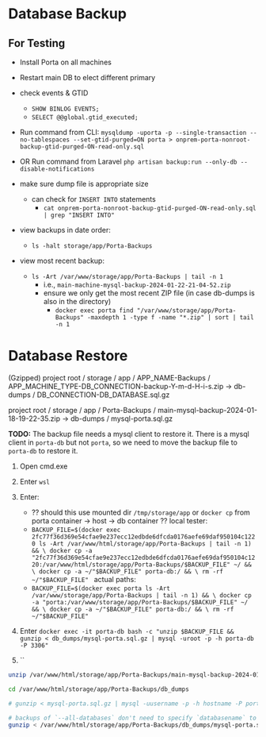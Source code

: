
# Database Backup

## For Testing
- Install Porta on all machines
- Restart main DB to elect different primary
- check events & GTID
  - `SHOW BINLOG EVENTS;`
  - `SELECT @@global.gtid_executed;`
- Run command from CLI: `mysqldump -uporta -p --single-transaction --no-tablespaces --set-gtid-purged=ON porta > onprem-porta-nonroot-backup-gtid-purged-ON-read-only.sql`
- OR Run command from Laravel `php artisan backup:run --only-db --disable-notifications`
- make sure dump file is appropriate size
  - can check for `INSERT INTO` statements
    - `cat onprem-porta-nonroot-backup-gtid-purged-ON-read-only.sql | grep "INSERT INTO"`

- view backups in date order: 
  - `ls -halt storage/app/Porta-Backups`
- view most recent backup: 
  - `ls -Art /var/www/storage/app/Porta-Backups | tail -n 1`
    - i.e., `main-machine-mysql-backup-2024-01-22-21-04-52.zip`
    - ensure we only get the most recent ZIP file (in case db-dumps is also in the directory)
      - `docker exec porta find "/var/www/storage/app/Porta-Backups" -maxdepth 1 -type f -name "*.zip" | sort | tail -n 1`


# Database Restore

(Gzipped)
project root / storage / app / APP_NAME-Backups / APP_MACHINE_TYPE-DB_CONNECTION-backup-Y-m-d-H-i-s.zip -> db-dumps / DB_CONNECTION-DB_DATABASE.sql.gz

project root / storage / app / Porta-Backups / main-mysql-backup-2024-01-18-19-22-35.zip -> db-dumps / mysql-porta.sql.gz

**TODO:** The backup file needs a mysql client to restore it. There is a mysql client in `porta-db` but not `porta`, so we need to move the backup file to `porta-db` to restore it.

1. Open cmd.exe
2. Enter `wsl`
3. Enter:
    - ?? should this use mounted dir `/tmp/storage/app` or `docker cp` from porta container -> host -> db container ??
   local tester:
    - `BACKUP_FILE=$(docker exec 2fc77f36d369e54cfae9e237ecc12edbde6dfcda0176aefe69daf950104c1220 ls -Art /var/www/html/storage/app/Porta-Backups | tail -n 1) && \
     docker cp -a "2fc77f36d369e54cfae9e237ecc12edbde6dfcda0176aefe69daf950104c1220:/var/www/html/storage/app/Porta-Backups/$BACKUP_FILE" ~/ && \
      docker cp -a ~/"$BACKUP_FILE" porta-db:/ && \
      rm -rf ~/"$BACKUP_FILE"
      `
    actual paths:
    - `BACKUP_FILE=$(docker exec porta ls -Art /var/www/storage/app/Porta-Backups | tail -n 1) && \
      docker cp -a "porta:/var/www/storage/app/Porta-Backups/$BACKUP_FILE" ~/ && \
      docker cp -a ~/"$BACKUP_FILE" porta-db:/ && \
      rm -rf ~/"$BACKUP_FILE" `

5. Enter `docker exec -it porta-db bash -c "unzip $BACKUP_FILE && gunzip < db_dumps/mysql-porta.sql.gz | mysql -uroot -p -h porta-db -P 3306"`
6. ``

```bash
unzip /var/www/html/storage/app/Porta-Backups/main-mysql-backup-2024-01-18-19-39-28.zip

cd /var/www/html/storage/app/Porta-Backups/db_dumps

# gunzip < mysql-porta.sql.gz | mysql -uusername -p -h hostname -P port databasename

# backups of `--all-databases` don't need to specify `databasename` to restore
gunzip < /var/www/html/storage/app/Porta-Backups/db_dumps/mysql-porta.sql.gz | mysql -uroot -p -h porta-db -P port
```

